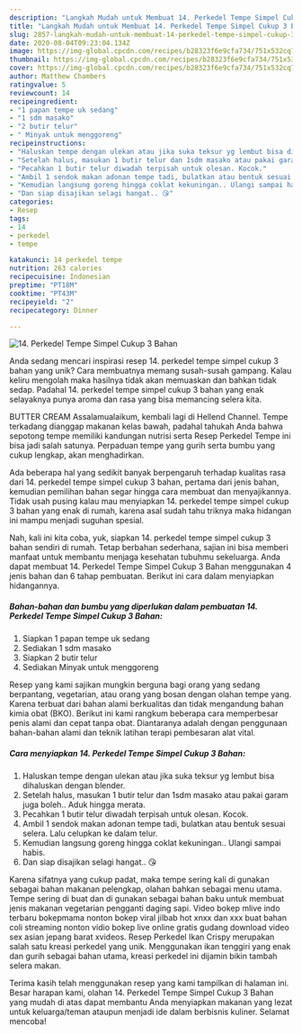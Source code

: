 ```yaml
---
description: "Langkah Mudah untuk Membuat 14. Perkedel Tempe Simpel Cukup 3 Bahan yang Enak"
title: "Langkah Mudah untuk Membuat 14. Perkedel Tempe Simpel Cukup 3 Bahan yang Enak"
slug: 2857-langkah-mudah-untuk-membuat-14-perkedel-tempe-simpel-cukup-3-bahan-yang-enak
date: 2020-08-04T09:23:04.134Z
image: https://img-global.cpcdn.com/recipes/b28323f6e9cfa734/751x532cq70/14-perkedel-tempe-simpel-cukup-3-bahan-foto-resep-utama.jpg
thumbnail: https://img-global.cpcdn.com/recipes/b28323f6e9cfa734/751x532cq70/14-perkedel-tempe-simpel-cukup-3-bahan-foto-resep-utama.jpg
cover: https://img-global.cpcdn.com/recipes/b28323f6e9cfa734/751x532cq70/14-perkedel-tempe-simpel-cukup-3-bahan-foto-resep-utama.jpg
author: Matthew Chambers
ratingvalue: 5
reviewcount: 14
recipeingredient:
- "1 papan tempe uk sedang"
- "1 sdm masako"
- "2 butir telur"
- " Minyak untuk menggoreng"
recipeinstructions:
- "Haluskan tempe dengan ulekan atau jika suka teksur yg lembut bisa dihaluskan dengan blender."
- "Setelah halus, masukan 1 butir telur dan 1sdm masako atau pakai garam juga boleh.. Aduk hingga merata."
- "Pecahkan 1 butir telur diwadah terpisah untuk olesan. Kocok."
- "Ambil 1 sendok makan adonan tempe tadi, bulatkan atau bentuk sesuai selera. Lalu celupkan ke dalam telur."
- "Kemudian langsung goreng hingga coklat kekuningan.. Ulangi sampai habis."
- "Dan siap disajikan selagi hangat.. 😘"
categories:
- Resep
tags:
- 14
- perkedel
- tempe

katakunci: 14 perkedel tempe 
nutrition: 263 calories
recipecuisine: Indonesian
preptime: "PT18M"
cooktime: "PT43M"
recipeyield: "2"
recipecategory: Dinner

---
```



![14. Perkedel Tempe Simpel Cukup 3 Bahan](https://img-global.cpcdn.com/recipes/b28323f6e9cfa734/751x532cq70/14-perkedel-tempe-simpel-cukup-3-bahan-foto-resep-utama.jpg)

Anda sedang mencari inspirasi resep 14. perkedel tempe simpel cukup 3 bahan yang unik? Cara membuatnya memang susah-susah gampang. Kalau keliru mengolah maka hasilnya tidak akan memuaskan dan bahkan tidak sedap. Padahal 14. perkedel tempe simpel cukup 3 bahan yang enak selayaknya punya aroma dan rasa yang bisa memancing selera kita.

BUTTER CREAM Assalamualaikum, kembali lagi di Hellend Channel. Tempe terkadang dianggap makanan kelas bawah, padahal tahukah Anda bahwa sepotong tempe memiliki kandungan nutrisi serta Resep Perkedel Tempe ini bisa jadi salah satunya. Perpaduan tempe yang gurih serta bumbu yang cukup lengkap, akan menghadirkan.

Ada beberapa hal yang sedikit banyak berpengaruh terhadap kualitas rasa dari 14. perkedel tempe simpel cukup 3 bahan, pertama dari jenis bahan, kemudian pemilihan bahan segar hingga cara membuat dan menyajikannya. Tidak usah pusing kalau mau menyiapkan 14. perkedel tempe simpel cukup 3 bahan yang enak di rumah, karena asal sudah tahu triknya maka hidangan ini mampu menjadi suguhan spesial.


Nah, kali ini kita coba, yuk, siapkan 14. perkedel tempe simpel cukup 3 bahan sendiri di rumah. Tetap berbahan sederhana, sajian ini bisa memberi manfaat untuk membantu menjaga kesehatan tubuhmu sekeluarga. Anda dapat membuat 14. Perkedel Tempe Simpel Cukup 3 Bahan menggunakan 4 jenis bahan dan 6 tahap pembuatan. Berikut ini cara dalam menyiapkan hidangannya.

<!--inarticleads1-->

##### Bahan-bahan dan bumbu yang diperlukan dalam pembuatan 14. Perkedel Tempe Simpel Cukup 3 Bahan:

1. Siapkan 1 papan tempe uk sedang
1. Sediakan 1 sdm masako
1. Siapkan 2 butir telur
1. Sediakan  Minyak untuk menggoreng


Resep yang kami sajikan mungkin berguna bagi orang yang sedang berpantang, vegetarian, atau orang yang bosan dengan olahan tempe yang. Karena terbuat dari bahan alami berkualitas dan tidak mengandung bahan kimia obat (BKO). Berikut ini kami rangkum beberapa cara memperbesar penis alami dan cepat tanpa obat. Diantaranya adalah dengan penggunaan bahan-bahan alami dan teknik latihan terapi pembesaran alat vital. 

<!--inarticleads2-->

##### Cara menyiapkan 14. Perkedel Tempe Simpel Cukup 3 Bahan:

1. Haluskan tempe dengan ulekan atau jika suka teksur yg lembut bisa dihaluskan dengan blender.
1. Setelah halus, masukan 1 butir telur dan 1sdm masako atau pakai garam juga boleh.. Aduk hingga merata.
1. Pecahkan 1 butir telur diwadah terpisah untuk olesan. Kocok.
1. Ambil 1 sendok makan adonan tempe tadi, bulatkan atau bentuk sesuai selera. Lalu celupkan ke dalam telur.
1. Kemudian langsung goreng hingga coklat kekuningan.. Ulangi sampai habis.
1. Dan siap disajikan selagi hangat.. 😘


Karena sifatnya yang cukup padat, maka tempe sering kali di gunakan sebagai bahan makanan pelengkap, olahan bahkan sebagai menu utama. Tempe sering di buat dan di gunakan sebagai bahan baku untuk membuat jenis makanan vegetarian pengganti daging sapi. Video bokep mlive indo terbaru bokepmama nonton bokep viral jilbab hot xnxx dan xxx buat bahan coli streaming nonton vidio bokep live online gratis gudang download video sex asian jepang barat xvideos. Resep Perkedel Ikan Crispy merupakan salah satu kreasi perkedel yang unik. Menggunakan ikan tenggiri yang enak dan gurih sebagai bahan utama, kreasi perkedel ini dijamin bikin tambah selera makan. 

Terima kasih telah menggunakan resep yang kami tampilkan di halaman ini. Besar harapan kami, olahan 14. Perkedel Tempe Simpel Cukup 3 Bahan yang mudah di atas dapat membantu Anda menyiapkan makanan yang lezat untuk keluarga/teman ataupun menjadi ide dalam berbisnis kuliner. Selamat mencoba!
